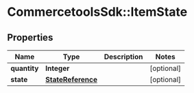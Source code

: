# CommercetoolsSdk::ItemState

## Properties
Name | Type | Description | Notes
------------ | ------------- | ------------- | -------------
**quantity** | **Integer** |  | [optional] 
**state** | [**StateReference**](StateReference.md) |  | [optional] 

